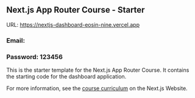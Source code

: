 ## Next.js App Router Course - Starter

URL: https://nextjs-dashboard-eosin-nine.vercel.app

### Email:

### Password: 123456

This is the starter template for the Next.js App Router Course. It contains the starting code for the dashboard application.

For more information, see the [course curriculum](https://nextjs.org/learn) on the Next.js Website.
